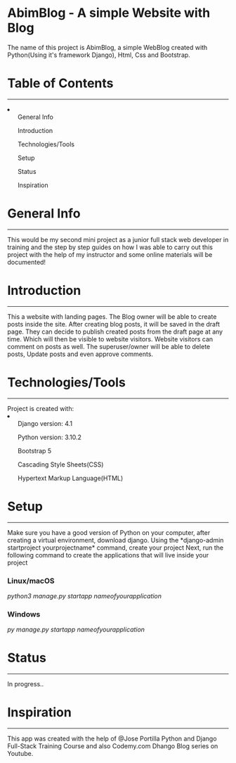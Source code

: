 # AbimBlog - A simple Website with Blog
The name of this project is AbimBlog, a simple WebBlog created with Python(Using it's framework Django), Html, Css and Bootstrap.

# Table of Contents
<hr>
<li>
    <ul>General Info</ul>
    <ul>Introduction</ul>
    <ul>Technologies/Tools</ul>
    <ul>Setup</ul>
    <ul>Status</ul>
    <ul>Inspiration</ul>
</li>

# General Info
<hr>
<p> This would be my second mini project as a junior full stack web developer in training and the step by step guides on how I was able to carry out this project with the help of my instructor and some online materials will be documented!</p>

# Introduction
<hr>
This a website with landing pages. 
The Blog owner will be able to create posts inside the site. After creating blog posts, it will be saved in the draft page.
They can decide to publish created posts from the draft page at any time. Which will then be visible to website visitors.
Website visitors can comment on posts as well.
The superuser/owner will be able to delete posts, Update posts and even approve comments.

# Technologies/Tools
<hr>
Project is created with:
<li>
    <ul>Django version: 4.1</ul>
    <ul>Python version: 3.10.2</ul>
    <ul>Bootstrap 5</ul>
    <ul>Cascading Style Sheets(CSS)</ul>
    <ul>Hypertext Markup Language(HTML)</ul>
</li>

# Setup
<hr>
Make sure you have a good version of Python on your computer, after creating a virtual environment, download django. Using the *django-admin startproject yourprojectname* command, create your project
Next, run the following command to create the applications that will live inside your project

### Linux/macOS
*python3 manage.py startapp nameofyourapplication*

### Windows
*py manage.py startapp nameofyourapplication*

# Status
<hr>
In progress..

# Inspiration
<hr>
This app was created with the help of @Jose Portilla Python and Django Full-Stack Training Course and also Codemy.com Dhango Blog series on Youtube. 
